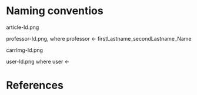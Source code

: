 # Naming conventios

article-Id.png

professor-Id.png, where professor <- firstLastname_secondLastname_Name

carrImg-Id.png  

user-Id.png where user <- 

# References